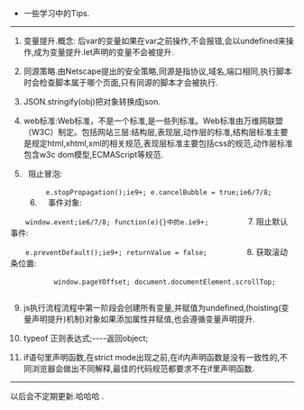 * 一些学习中的Tips.

---

1. 变量提升.概念: 后var的变量如果在var之前操作,不会报错,会以undefined来操作,成为变量提升.let声明的变量不会被提升.

2. 同源策略.由Netscape提出的安全策略,同源是指协议,域名,端口相同,执行脚本时会检查脚本属于哪个页面,只有同源的脚本才会被执行.

3. JSON.stringify(obj)把对象转换成json.

4. web标准:Web标准，不是一个标准,是一些列标准。Web标准由万维网联盟（W3C）制定。包括网站三层:结构层,表现层,动作层的标准,结构层标准主要是规定html,xhtml,xml的相关规范,表现层标准主要包括css的规范,动作层标准包含w3c dom模型,ECMAScript等规范.

5.    阻止冒泡:

      ```
      e.stopPropagation();ie9+;
		e.cancelBubble = true;ie6/7/8;
      ```
      
6.     事件对象:
      
      ```
         window.event;ie6/7/8;
   		function(e){}中的e.ie9+;
      ```
      
7.      阻止默认事件:
      
      ```
		e.preventDefault();ie9+;
   		returnValue = false;
      ```
      
8.      获取滚动条位置:
      
      ```
   		window.pageYOffset;
   		document.documentElement.scrollTop;
      ```

9. js执行流程流程中第一阶段会创建所有变量,并赋值为undefined,(hoisting(变量声明提升)机制)对象如果添加属性并赋值,也会遵循变量声明提升.

10. typeof 正则表达式;----返回object;

11. if语句里声明函数,在strict mode出现之前,在if内声明函数是没有一致性的,不同浏览器会做出不同解释,最佳的代码规范都要求不在if里声明函数.

---

以后会不定期更新.哈哈哈 .
